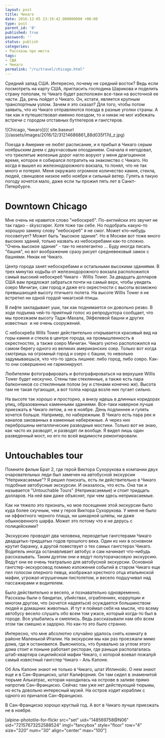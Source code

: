 ```yaml
---
layout: post
title: Чикаго
date: 2016-12-05 23:19:42.000000000 +00:00
type: post
parent_id: '0'
published: true
password: ''
status: publish
categories:
- Рассказы про места
tags:
- США
- Чикаго
permalink: "/ru/travel/chicago.html"
---
```

Cредний запад США. Интересно, почему не средний восток? Ведь если посмотреть на карту США, пригласить господина Шарикова и поделить страну пополам, то Чикаго будет расположен все-таки на восточной ее части. Да, речь пойдет о Чикаго. Он, кстати, является крупным транспортным узлом. Зачем я это сказал? Для того, чтобы потом заявить, что из Чикаго отправляются поезда в разные уголки страны. А так как я путешествовал именно поездом, то и никак не мог избежать встречи с городом отставных бутлегеров и гангстеров.

![Chicago, Чикаго]({{ site.baseurl }}/assets/images/2016/12/31214686861_88d035f17d_z.jpg)

Поезда в Америке не любят расписание, и я прибыл в Чикаго серым ноябрьским днем с двухчасовым опозданием. Сначала я негодовал, что треклятые железные дорог нагло&nbsp;воруют у меня драгоценное время, которое я собирался потратить на знакомство с Чикаго. Но когда я вышел из железнодорожного вокзала, то понял, что не так много и потерял. Меня окружало огромное количество камня, стекла, людей, свинцовое низкое небо ноября и сильный ветер. Гулять в такую погоду хочется мало, даже если ты прожил пять лет в Санкт-Петербурге.

# Downtown Chicago

Мне очень не нравится слово "небоскреб". По-английски это звучит не так гадко - skyscraper. Хотя тоже так себе. Но подобрать какую-то хорошую замену слову "небоскреб" я не смог. Может кто-нибудь посоветует? Может быть "высокое здание". Но в Москве вот тоже много высоких зданий, только назвать из небоскребами как-то сложно. "Очень высокое здание" - так-то неэлегантно ... Буду иногда писать "башня", но вот воображение сразу рисует средневековый замок с башнями. Никак&nbsp;не Чикаго.

Центр города занят небоскребами и остальными&nbsp;высокими зданиями. В трех минутах ходьбы от железнодорожного вокзала расположился самый высокий небоскреб Чикаго - Willis Tower. За двадцать долларов США вам предложат забраться почти на самый верх, чтобы увидеть озеро Мичиган, сам город и даже его окрестности с высоты возможно превышающей высоту птичьего полета. На высоте Willis Tower я не встретил ни одной гордой чикагской птицы.

В лифте закладывает уши, так как поднимается он довольно резво. В ходе подъема чей-то приятный голос из репродуктора сообщает, что мы проезжаем высоту Тадж-Махала, Эйфелевой башни и других известных &nbsp;и не очень сооружений.

С небоскреба Wills Tower действительно открывается красивый вид на горы камня и стекла в центре города, на промышленность в окрестностях, а также озеро Мичиган. Чикаго уютно расположился на самом берегу одного из великих американских озер. Только вот когда смотришь на огромный город и озеро с башни, то невольно задумываешься, что что-то здесь лишнее: либо город, либо озеро. Как-то они совершенно не гармонируют.

Любителям фотографировать и фотографироваться на верхушке Willis Tower будет нескучно. Стены там стеклянные, а также есть пара балкончиков со стеклянным полом (ну и стенами конечно же). Высота там не такая пугающая, а вот толпа народа возле них пугает сильно.

На высоте так хорошо и просторно, а внизу идешь в длинных коридорах улиц, образованных каменными зданиями. Все-таки наверное лучше приезжать в Чикаго летом, а не в ноябре. День подлиннее и гулять хочется больше. Например, по набережным. В Чикаго есть пара рек и каналов закованных в каменные набережные. А через них переброшены металлические разводные мостики. Только вот не знаю, как часто их разводят, и разводят ли вообще. Я видел лишь один разведенный мост, но его по всей видимости ремонтировали.

# Untouchables tour

Помните фильм Брат 2, где герой Виктора Сухорукова в компании двух очаровательных леди был замечен на автобусной экскурсии "Неприкасаемые"? Я решил поискать, есть ли действительно в Чикаго подобные автобусные экскурсии. И оказалось, что есть. Она так и называется "Untouchable Tours" (Неприкасаемые) и стоит тридцать долларов. На ней вам даже объяснят, при чем здесь неприкасаемые.

Как ни тяжело&nbsp;это признать, но мое посещение этой экскурсии было куда более скучным, чем у героя Виктора Сухорукова. У меня не было ни эффектного черного плаща, ни шикарной шляпы, ни даже обыкновенного шарфа. Может это потому что я не дерусь с полицейскими?

Экскурсию проводят два человека, переодетые гангстерами Чикаго двадцатых-тридцатых годов прошлого века. Один из них в основном крутит баранку, а другой повествует о тех самых гангстерах Чикаго. Водитель иногда останавливает автобус и сам начинает что-нибудь рассказывать. Таким дуэтом они и ведут полуторачасовую экскурсию. Ведут они ее очень театрально для автобусной экскурсии. Основной гангстер-экскурсовод помимо изложения событий в старом Чикаго еще пел голосом оперного певца, изображал крестного отца итальянской мафии, угрожал игрушечным пистолетом, и весело подшучивал над пассажирами и водителем.

Было действительно и весело, и познавательно одновременно. Рассказы были о бандитах, убийствах, ограблениях, коррупции и многом другом, что (хочется надеяться) осуждается большинством людей и домашних животных. И тут я поймал себя на мысли, что всему автобусу весело слушать обо всем том ужасе, который когда-то был в городе. Все улыбались и смеялись.&nbsp;Ведь рассказывали&nbsp;нам обо всем этом так смешно и задорно. Но как-то это было странно.

Интересно, что мне абсолютно случайно удалось снять комнату в районе Маленькой Италии. На экскурсии мы как раз проезжали мимо дома, где я остановился. Выяснилось, что буквально за углом этого дома стоит и поныне работает&nbsp;ресторан, где раньше располагалась штаб-квартира сицилийской мафии Чикаго, с которой воевал пожалуй самый известный гангстер Чикаго - Аль Капоне.

Об Аль Капоне знают не только в Чикаго, штат Иллинойс. О нем знают еще и в Сан-Франциско, штат Калифорния. Он там сидел в знаменитой тюрьме Алькатрас, которая находилась на острове в заливе прямо напротив Сан-Франциско. Сейчас там уже нет действующий тюрьмы, но есть довольно интересный музей. На остров ходит кораблик с одного из причалов Сан-Франциско.

В Сан-Франциско хорошо круглый год. А вот в Чикаго лучше приезжать не в ноябре.

[alpine-phototile-for-flickr src="set" uid="148569758@N06" sid="72157673252588524" imgl="fancybox" style="floor" row="4" size="320" num="30" align="center" max="100"]

